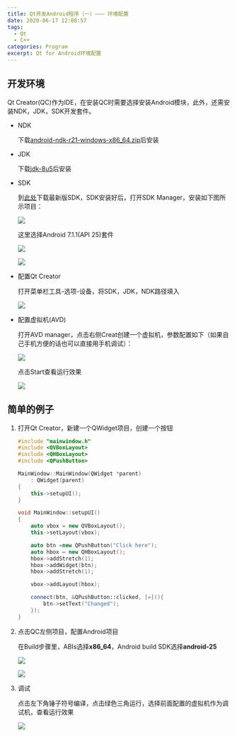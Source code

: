 ```yaml
---
title: Qt开发Android程序（一）——— 环境配置
date: 2020-06-17 12:08:57
tags:
  - Qt
  - C++
categories: Program
excerpt: Qt for Android环境配置
---
```


## 开发环境

Qt Creator(QC)作为IDE，在安装QC时需要选择安装Android模块，此外，还需安装NDK，JDK，SDK开发套件。

- NDK

    下载[android-ndk-r21-windows-x86_64.zip](https://developer.android.com/ndk/downloads/index.html)后安装

- JDK

    下载[jdk-8u5](http://jdk.android-studio.org)后安装

- SDK
  
    到[此处](http://sdk.android-studio.org)下载最新版SDK，SDK安装好后，打开SDK Manager，安装如下图所示项目：

    ![](/images/SDK1.png)

    这里选择Android 7.1.1(API 25)套件

    ![](/images/SDK2.png)

    ![](/images/SDK3.png)

- 配置Qt Creator
  
  打开菜单栏工具-选项-设备，将SDK，JDK，NDK路径填入

  ![](/images/QC1.png)

- 配置虚拟机(AVD)
  
  打开AVD manager，点击右侧Creat创建一个虚拟机，参数配置如下（如果自己手机方便的话也可以直接用手机调试）：

  ![](/images/AVD1.png)

  点击Start查看运行效果

  ![](/images/AVD2.png)

## 简单的例子

1. 打开Qt Creator，新建一个QWidget项目，创建一个按钮

    ```c++
    #include "mainwindow.h"
    #include <QVBoxLayout>
    #include <QHBoxLayout>
    #include <QPushButton>

    MainWindow::MainWindow(QWidget *parent)
        : QWidget(parent)
    {
        this->setupUI();
    }

    void MainWindow::setupUI()
    {
        auto vbox = new QVBoxLayout();
        this->setLayout(vbox);

        auto btn =new QPushButton("Click here");
        auto hbox = new QHBoxLayout();
        hbox->addStretch(1);
        hbox->addWidget(btn);
        hbox->addStretch(1);

        vbox->addLayout(hbox);

        connect(btn, &QPushButton::clicked, [=](){
            btn->setText("Changed");
        });
    }
    ```
2. 点击QC左侧项目，配置Android项目
   
   在Build步骤里，ABIs选择**x86_64**，Android build SDK选择**android-25**

   ![](/images/QC2.png)

   ![](/images/QC3.png)

3. 调试
   
   点击左下角锤子符号编译，点击绿色三角运行，选择前面配置的虚拟机作为调试机，查看运行效果

   ![](/images/AVD3.png)